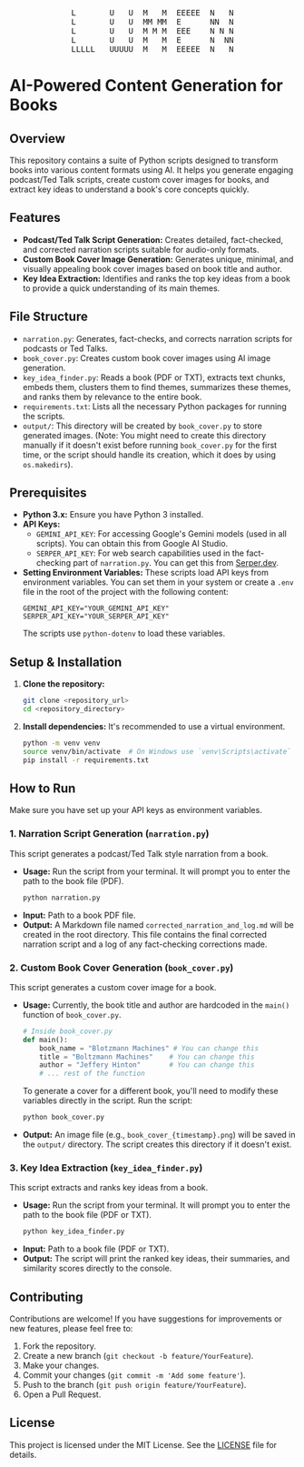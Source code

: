 <div align="center">
<pre>
L       U   U  M   M  EEEEE  N   N
L       U   U  MM MM  E      NN  N
L       U   U  M M M  EEE    N N N
L       U   U  M   M  E      N  NN
LLLLL   UUUUU  M   M  EEEEE  N   N
</pre>
</div>

# AI-Powered Content Generation for Books

## Overview

This repository contains a suite of Python scripts designed to transform books into various content formats using AI. It helps you generate engaging podcast/Ted Talk scripts, create custom cover images for books, and extract key ideas to understand a book's core concepts quickly.

## Features

*   **Podcast/Ted Talk Script Generation:** Creates detailed, fact-checked, and corrected narration scripts suitable for audio-only formats.
*   **Custom Book Cover Image Generation:** Generates unique, minimal, and visually appealing book cover images based on book title and author.
*   **Key Idea Extraction:** Identifies and ranks the top key ideas from a book to provide a quick understanding of its main themes.

## File Structure

*   `narration.py`: Generates, fact-checks, and corrects narration scripts for podcasts or Ted Talks.
*   `book_cover.py`: Creates custom book cover images using AI image generation.
*   `key_idea_finder.py`: Reads a book (PDF or TXT), extracts text chunks, embeds them, clusters them to find themes, summarizes these themes, and ranks them by relevance to the entire book.
*   `requirements.txt`: Lists all the necessary Python packages for running the scripts.
*   `output/`: This directory will be created by `book_cover.py` to store generated images. (Note: You might need to create this directory manually if it doesn't exist before running `book_cover.py` for the first time, or the script should handle its creation, which it does by using `os.makedirs`).

## Prerequisites

*   **Python 3.x:** Ensure you have Python 3 installed.
*   **API Keys:**
    *   `GEMINI_API_KEY`: For accessing Google's Gemini models (used in all scripts). You can obtain this from Google AI Studio.
    *   `SERPER_API_KEY`: For web search capabilities used in the fact-checking part of `narration.py`. You can get this from [Serper.dev](https://serper.dev).
*   **Setting Environment Variables:**
    These scripts load API keys from environment variables. You can set them in your system or create a `.env` file in the root of the project with the following content:
    ```
    GEMINI_API_KEY="YOUR_GEMINI_API_KEY"
    SERPER_API_KEY="YOUR_SERPER_API_KEY"
    ```
    The scripts use `python-dotenv` to load these variables.

## Setup & Installation

1.  **Clone the repository:**
    ```bash
    git clone <repository_url>
    cd <repository_directory>
    ```
2.  **Install dependencies:**
    It's recommended to use a virtual environment.
    ```bash
    python -m venv venv
    source venv/bin/activate  # On Windows use `venv\Scripts\activate`
    pip install -r requirements.txt
    ```

## How to Run

Make sure you have set up your API keys as environment variables.

### 1. Narration Script Generation (`narration.py`)

This script generates a podcast/Ted Talk style narration from a book.

*   **Usage:**
    Run the script from your terminal. It will prompt you to enter the path to the book file (PDF).
    ```bash
    python narration.py
    ```
*   **Input:** Path to a book PDF file.
*   **Output:** A Markdown file named `corrected_narration_and_log.md` will be created in the root directory. This file contains the final corrected narration script and a log of any fact-checking corrections made.

### 2. Custom Book Cover Generation (`book_cover.py`)

This script generates a custom cover image for a book.

*   **Usage:**
    Currently, the book title and author are hardcoded in the `main()` function of `book_cover.py`.
    ```python
    # Inside book_cover.py
    def main():
        book_name = "Blotzmann Machines" # You can change this
        title = "Boltzmann Machines"    # You can change this
        author = "Jeffery Hinton"       # You can change this
        # ... rest of the function
    ```
    To generate a cover for a different book, you'll need to modify these variables directly in the script.
    Run the script:
    ```bash
    python book_cover.py
    ```
*   **Output:** An image file (e.g., `book_cover_{timestamp}.png`) will be saved in the `output/` directory. The script creates this directory if it doesn't exist.

### 3. Key Idea Extraction (`key_idea_finder.py`)

This script extracts and ranks key ideas from a book.

*   **Usage:**
    Run the script from your terminal. It will prompt you to enter the path to the book file (PDF or TXT).
    ```bash
    python key_idea_finder.py
    ```
*   **Input:** Path to a book file (PDF or TXT).
*   **Output:** The script will print the ranked key ideas, their summaries, and similarity scores directly to the console.

## Contributing

Contributions are welcome! If you have suggestions for improvements or new features, please feel free to:
1.  Fork the repository.
2.  Create a new branch (`git checkout -b feature/YourFeature`).
3.  Make your changes.
4.  Commit your changes (`git commit -m 'Add some feature'`).
5.  Push to the branch (`git push origin feature/YourFeature`).
6.  Open a Pull Request.

## License

This project is licensed under the MIT License. See the [LICENSE](LICENSE) file for details.

